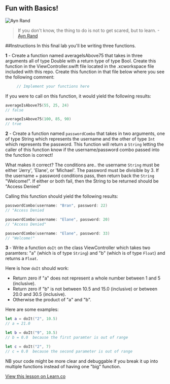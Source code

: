 ## Fun with Basics!

![Ayn Rand](http://i.imgur.com/PSrvvAf.jpg?1)
> If you don't know, the thing to do is not to get scared, but to learn. -[Ayn Rand](https://en.wikipedia.org/wiki/Ayn_Rand)


##Instructions
In this final lab you'll be writing three functions.

**1** - Create a function named averageIsAbove75 that takes in three arguments all of type Double with a return type of type Bool. Create this function in the ViewController.swift file located in the .xcworkspace file included with this repo. Create this function in that file below where you see the following comment:

````Swift
     // Implement your functions here
````
If you were to call on this function, it would yield the following results:

````Swift
averageIsAbove75(55, 25, 24)
// false

averageIsAbove75(100, 85, 90)
// true
````



**2** - Create a function named ````passwordCombo```` that takes in two arguments, one of type String which represents the username and the other of type ````Int```` which represents the password. This function will return a ````String```` letting the caller of this function know if the username/password combo passed into the function is correct!

What makes it correct? The conditions are.. the username ````String```` must be either 'Jerry', 'Elane', or 'Michael'. The password must be divisible by 3. If the username + password conditions pass, then return back the ````String```` "Welcome!". If either or both fail, then the String to be returned should be "Access Denied"

Calling this function should yield the following results:

````Swift
passwordCombo(username: "Bran", password: 22)
// "Access Denied

passwordCombo(username: "Elane", password: 20)
// "Access Denied"

passwordCombo(username: "Elane", password: 33)
// "Welcome!"
````






**3** - Write a function ````doIt```` on the class ViewController which takes two paramters: "a" (which is of type ````String````) and "b" (which is of type ````Float````) and returns a ````Float````.  

Here is how ````doIt```` should work:
* Return zero if "a" does not represent a whole number between 1 and 5 (inclusive).  
* Return zero if "b" is not between 10.5 and 15.0 (inclusive) or between 20.0 and 30.5 (inclusive).  
* Otherwise the product of "a" and "b".

Here are some examples:

````Swift
let a = doIt("2", 10.5)
// a = 21.0

let b = doIt("9", 10.5)
// b = 0.0  because the first paramter is out of range

let c = doIt("2", 7)
// c = 0.0  because the second parameter is out of range
````


NB your code might be more clear and debuggable if you break it up into multiple functions instead of having one "big" function.


<a href='https://learn.co/lessons/AllUnit3Lab' data-visibility='hidden'>View this lesson on Learn.co</a>